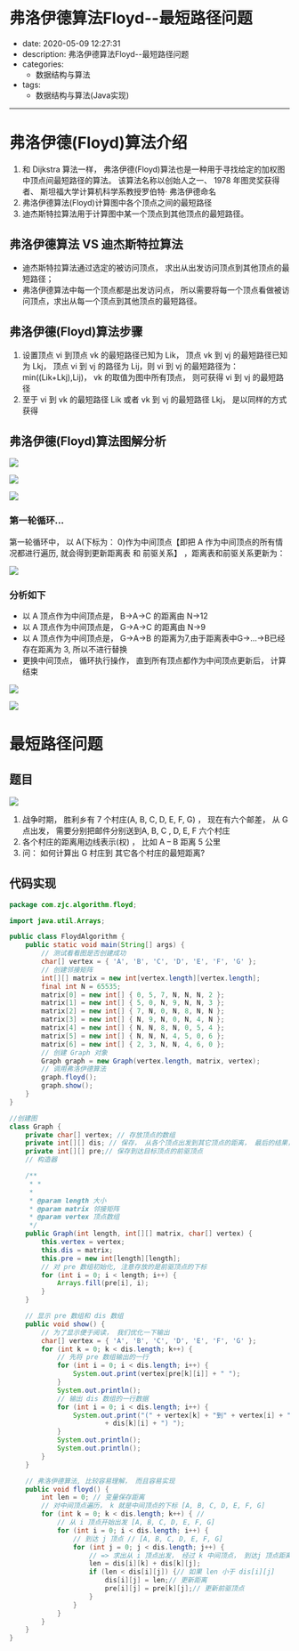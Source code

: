 #   弗洛伊德算法Floyd--最短路径问题
+ date: 2020-05-09 12:27:31
+ description: 弗洛伊德算法Floyd--最短路径问题
+ categories:
  - 数据结构与算法
+ tags:
  - 数据结构与算法(Java实现)
---
#   弗洛伊德(Floyd)算法介绍
1.  和 Dijkstra 算法一样， 弗洛伊德(Floyd)算法也是一种用于寻找给定的加权图中顶点间最短路径的算法。 该算法名称以创始人之一、 1978 年图灵奖获得者、 斯坦福大学计算机科学系教授罗伯特· 弗洛伊德命名
2.  弗洛伊德算法(Floyd)计算图中各个顶点之间的最短路径
3.  迪杰斯特拉算法用于计算图中某一个顶点到其他顶点的最短路径。

##  弗洛伊德算法 VS 迪杰斯特拉算法
+   迪杰斯特拉算法通过选定的被访问顶点， 求出从出发访问顶点到其他顶点的最短路径；
+   弗洛伊德算法中每一个顶点都是出发访问点， 所以需要将每一个顶点看做被访问顶点，求出从每一个顶点到其他顶点的最短路径。

##  弗洛伊德(Floyd)算法步骤
1.  设置顶点 vi 到顶点 vk 的最短路径已知为 Lik， 顶点 vk 到 vj 的最短路径已知为 Lkj， 顶点 vi 到 vj 的路径为 Lij，则 vi 到 vj 的最短路径为： min((Lik+Lkj),Lij)， vk 的取值为图中所有顶点， 则可获得 vi 到 vj 的最短路径
2.  至于 vi 到 vk 的最短路径 Lik 或者 vk 到 vj 的最短路径 Lkj， 是以同样的方式获得

##  弗洛伊德(Floyd)算法图解分析

![](../images/2020/08/20200809123012.png)



![](../images/2020/08/20200809123022.png)



![](../images/2020/08/20200809123030.png)


###     第一轮循环...
第一轮循环中， 以 A(下标为： 0)作为中间顶点【即把 A 作为中间顶点的所有情况都进行遍历, 就会得到更新距离表 和 前驱关系】 ，距离表和前驱关系更新为：

![](../images/2020/08/20200809123200.png)


###     分析如下
+   以 A 顶点作为中间顶点是， B->A->C 的距离由 N->12
+   以 A 顶点作为中间顶点是， G->A->C 的距离由 N->9
+   以 A 顶点作为中间顶点是， G->A->B 的距离为7,由于距离表中G->...->B已经存在距离为 3, 所以不进行替换
+   更换中间顶点， 循环执行操作， 直到所有顶点都作为中间顶点更新后， 计算结束

![](../images/2020/08/20200809123550.png)


![](../images/2020/08/20200809123624.png)


#   最短路径问题
##  题目

![](../images/2020/08/20200809110018.png)


1.  战争时期， 胜利乡有 7 个村庄(A, B, C, D, E, F, G) ， 现在有六个邮差， 从 G 点出发， 需要分别把邮件分别送到A, B, C , D, E, F 六个村庄
2.  各个村庄的距离用边线表示(权) ， 比如 A – B 距离 5 公里
3.  问： 如何计算出 G 村庄到 其它各个村庄的最短距离?

##  代码实现
```JAVA
package com.zjc.algorithm.floyd;

import java.util.Arrays;

public class FloydAlgorithm {
    public static void main(String[] args) {
        // 测试看看图是否创建成功
        char[] vertex = { 'A', 'B', 'C', 'D', 'E', 'F', 'G' };
        // 创建邻接矩阵
        int[][] matrix = new int[vertex.length][vertex.length];
        final int N = 65535;
        matrix[0] = new int[] { 0, 5, 7, N, N, N, 2 };
        matrix[1] = new int[] { 5, 0, N, 9, N, N, 3 };
        matrix[2] = new int[] { 7, N, 0, N, 8, N, N };
        matrix[3] = new int[] { N, 9, N, 0, N, 4, N };
        matrix[4] = new int[] { N, N, 8, N, 0, 5, 4 };
        matrix[5] = new int[] { N, N, N, 4, 5, 0, 6 };
        matrix[6] = new int[] { 2, 3, N, N, 4, 6, 0 };
        // 创建 Graph 对象
        Graph graph = new Graph(vertex.length, matrix, vertex);
        // 调用弗洛伊德算法
        graph.floyd();
        graph.show();
    }
}

//创建图
class Graph {
    private char[] vertex; // 存放顶点的数组
    private int[][] dis; // 保存， 从各个顶点出发到其它顶点的距离， 最后的结果， 也是保留在该数组
    private int[][] pre;// 保存到达目标顶点的前驱顶点
    // 构造器

    /**
     * *
     * 
     * @param length 大小
     * @param matrix 邻接矩阵
     * @param vertex 顶点数组
     */
    public Graph(int length, int[][] matrix, char[] vertex) {
        this.vertex = vertex;
        this.dis = matrix;
        this.pre = new int[length][length];
        // 对 pre 数组初始化, 注意存放的是前驱顶点的下标
        for (int i = 0; i < length; i++) {
            Arrays.fill(pre[i], i);
        }
    }

    // 显示 pre 数组和 dis 数组
    public void show() {
        // 为了显示便于阅读， 我们优化一下输出
        char[] vertex = { 'A', 'B', 'C', 'D', 'E', 'F', 'G' };
        for (int k = 0; k < dis.length; k++) {
            // 先将 pre 数组输出的一行
            for (int i = 0; i < dis.length; i++) {
                System.out.print(vertex[pre[k][i]] + " ");
            }
            System.out.println();
            // 输出 dis 数组的一行数据
            for (int i = 0; i < dis.length; i++) {
                System.out.print("(" + vertex[k] + "到" + vertex[i] + "的最短路径是"
                        + dis[k][i] + ") ");
            }
            System.out.println();
            System.out.println();
        }
    }

    // 弗洛伊德算法, 比较容易理解， 而且容易实现
    public void floyd() {
        int len = 0; // 变量保存距离
        // 对中间顶点遍历， k 就是中间顶点的下标 [A, B, C, D, E, F, G]
        for (int k = 0; k < dis.length; k++) { //
            // 从 i 顶点开始出发 [A, B, C, D, E, F, G]
            for (int i = 0; i < dis.length; i++) {
                // 到达 j 顶点 // [A, B, C, D, E, F, G]
                for (int j = 0; j < dis.length; j++) {
                    // => 求出从 i 顶点出发， 经过 k 中间顶点， 到达j 顶点距离
                    len = dis[i][k] + dis[k][j];
                    if (len < dis[i][j]) {// 如果 len 小于 dis[i][j]
                        dis[i][j] = len;// 更新距离
                        pre[i][j] = pre[k][j];// 更新前驱顶点
                    }
                }
            }
        }
    }
}
```



